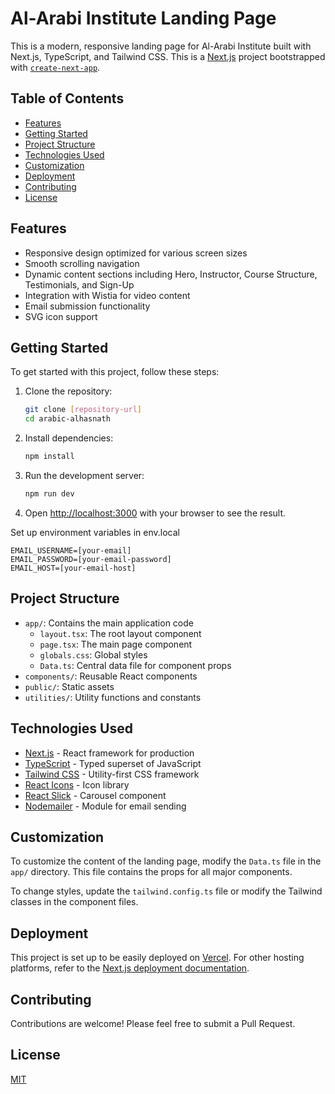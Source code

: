 # Al-Arabi Institute Landing Page

This is a modern, responsive landing page for Al-Arabi Institute built with Next.js, TypeScript, and Tailwind CSS.
This is a [Next.js](https://nextjs.org/) project bootstrapped with [`create-next-app`](https://github.com/vercel/next.js/tree/canary/packages/create-next-app).

## Table of Contents

- [Features](#features)
- [Getting Started](#getting-started)
- [Project Structure](#project-structure)
- [Technologies Used](#technologies-used)
- [Customization](#customization)
- [Deployment](#deployment)
- [Contributing](#contributing)
- [License](#license)

## Features

- Responsive design optimized for various screen sizes
- Smooth scrolling navigation
- Dynamic content sections including Hero, Instructor, Course Structure, Testimonials, and Sign-Up
- Integration with Wistia for video content
- Email submission functionality
- SVG icon support

## Getting Started

To get started with this project, follow these steps:

1. Clone the repository:

   ```bash
   git clone [repository-url]
   cd arabic-alhasnath
   ```

2. Install dependencies:

   ```bash
   npm install
   ```

3. Run the development server:

   ```bash
   npm run dev
   ```

4. Open [http://localhost:3000](http://localhost:3000) with your browser to see the result.

Set up environment variables in env.local

```
EMAIL_USERNAME=[your-email]
EMAIL_PASSWORD=[your-email-password]
EMAIL_HOST=[your-email-host]
```

## Project Structure

- `app/`: Contains the main application code
  - `layout.tsx`: The root layout component
  - `page.tsx`: The main page component
  - `globals.css`: Global styles
  - `Data.ts`: Central data file for component props
- `components/`: Reusable React components
- `public/`: Static assets
- `utilities/`: Utility functions and constants

## Technologies Used

- [Next.js](https://nextjs.org/) - React framework for production
- [TypeScript](https://www.typescriptlang.org/) - Typed superset of JavaScript
- [Tailwind CSS](https://tailwindcss.com/) - Utility-first CSS framework
- [React Icons](https://react-icons.github.io/react-icons/) - Icon library
- [React Slick](https://react-slick.neostack.com/) - Carousel component
- [Nodemailer](https://nodemailer.com/) - Module for email sending

## Customization

To customize the content of the landing page, modify the `Data.ts` file in the `app/` directory. This file contains the props for all major components.

To change styles, update the `tailwind.config.ts` file or modify the Tailwind classes in the component files.

## Deployment

This project is set up to be easily deployed on [Vercel](https://vercel.com/). For other hosting platforms, refer to the [Next.js deployment documentation](https://nextjs.org/docs/deployment).

## Contributing

Contributions are welcome! Please feel free to submit a Pull Request.

## License

[MIT](https://choosealicense.com/licenses/mit/)
